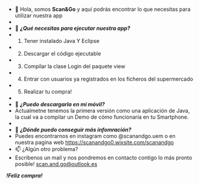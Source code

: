 - 👋 Hola, somos **Scan&Go** y aquí podrás encontrar lo que necesitas para utilizar nuestra app
- 
- 👀 ***¿Qué necesitas para ejecutar nuestra app?*** 
- 1. Tener instalado Java Y Eclipse 
- 2. Descargar el código ejecutable 
- 3. Compilar la clase Login del paquete view
- 4. Entrar con usuarios ya registrados en los ficheros del supermercado
- 5. Realizar tu compra!
- 
- 🌱 ***¿Puedo descargarla en mi móvil?***
- Actualmetne tenemos la primera versión como una aplicación de Java, la cual va a compilar un Demo de cómo funcionaría en tu Smartphone.
- 
- 💞️ ***¿Dónde puedo conseguir más infomración?***
- Puedes encontrarnos en instagram como @scanandgo.uem o en nuestra pagina web https://scanandgo0.wixsite.com/scanandgo
- 📫 ¿Algún otro problema?
- Escribenos un mail y nos pondremos en contacto contigo lo más pronto posible! scan.and.go@outlook.es

***!Feliz compra!***

<!---
scanandgouem/scanandgouem is a ✨ special ✨ repository because its `README.md` (this file) appears on your GitHub profile.
You can click the Preview link to take a look at your changes.
--->
